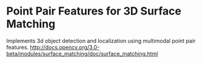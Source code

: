 Point Pair Features for 3D Surface Matching
===========================================

Implements 3d object detection and localization using multimodal point pair features.
http://docs.opencv.org/3.0-beta/modules/surface_matching/doc/surface_matching.html
